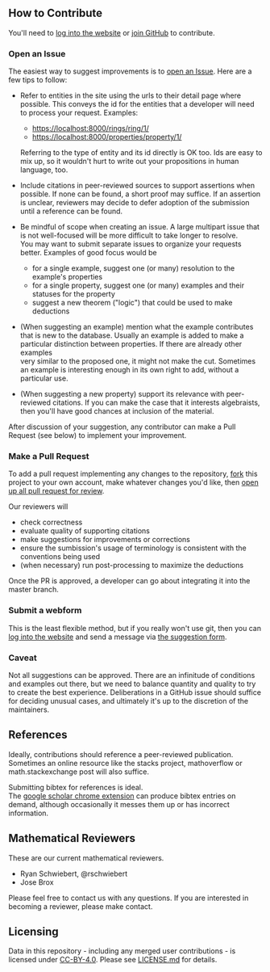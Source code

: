 ## How to Contribute

You'll need to [log into the website](https://ringtheory.herokuapp.com/accounts/login/) or 
[join GitHub](https://www.github.com/join/) to contribute.

### Open an Issue

The easiest way to suggest improvements is to [open an Issue](https://github.com/rschwiebert/dart_data/issues).
Here are a few tips to follow:

- Refer to entities in the site using the urls to their detail page where possible.  This conveys the id for the entities 
  that a developer will need to process your request.  Examples:
  - <https://localhost:8000/rings/ring/1/>
  - <https://localhost:8000/properties/property/1/>
  
  Referring to the type of entity and its id directly is OK too.  Ids are easy to mix up, so it wouldn't
  hurt to write out your propositions in human language, too.

- Include citations in peer-reviewed sources to support assertions when possible.  If none can be found, 
  a short proof may suffice.  If an assertion is unclear, reviewers may decide to defer adoption of the 
  submission until a reference can be found.

- Be mindful of scope when creating an issue. A large multipart issue that is not well-focused will 
  be more difficult to take longer to resolve.  
  You may want to submit separate issues to organize your requests better. Examples of good focus would be
  - for a single example, suggest one (or many) resolution to the example's properties
  - for a single property, suggest one (or many) examples and their statuses for the property
  - suggest a new theorem ("logic") that could be used to make deductions
  
- (When suggesting an example) mention what the example contributes that is new to the database. Usually 
  an example is added to make a particular distinction between properties.  If there are already other examples  
  very similar to the proposed one, it might not make the cut.  Sometimes an example is interesting enough 
  in its own right to add, without a particular use.
  
- (When suggesting a new property) support its relevance with peer-reviewed citations.  If you can make the case that 
  it interests algebraists, then you'll have good chances at inclusion of the material.
    
After discussion of your suggestion, any contributor can make a Pull Request (see below) to implement your improvement. 

### Make a Pull Request

To add a pull request implementing any changes to the repository, [fork](https://help.github.com/articles/about-forks/)
this project to your own account, make whatever changes you'd like, then
[open up all pull request for review](https://help.github.com/articles/creating-a-pull-request-from-a-fork/).

Our reviewers will
- check correctness
- evaluate quality of supporting citations
- make suggestions for improvements or corrections
- ensure the sumbission's usage of terminology is consistent with the conventions being used
- (when necessary) run post-processing to maximize the deductions

Once the PR is approved, a developer can go about integrating it into the master branch.

### Submit a webform
This is the least flexible method, but if you really won't use git, then you can 
[log into the website](https://ringtheory.herokuapp.com/accounts/login/) and 
send a message via [the suggestion form](https://ringtheory.herokuapp.com/contribute/).

### Caveat
Not all suggestions can be approved. There are an infinitude of conditions and examples out there, 
but we need to balance quantity and quality to try to create the best experience.  Deliberations in a GitHub issue 
should suffice for deciding unusual cases, and ultimately it's up to the discretion of the maintainers.

## References

Ideally, contributions should reference a peer-reviewed publication.  
Sometimes an online resource like the stacks project, mathoverflow or math.stackexchange post 
will also suffice.

Submitting bibtex for references is ideal.  
The [google scholar chrome extension](https://chrome.google.com/webstore/detail/google-scholar-button/ldipcbpaocekfooobnbcddclnhejkcpn?hl=en) 
can produce bibtex entries on demand, although occasionally it messes them up or has incorrect information.

## Mathematical Reviewers

These are our current mathematical reviewers. 

- Ryan Schwiebert, @rschwiebert
- Jose Brox

Please feel free to contact us with any questions.  If you are interested in becoming a reviewer, please make contact.

## Licensing

Data in this repository - including any merged user contributions - is licensed under
[CC-BY-4.0](https://creativecommons.org/licenses/by/4.0/).
Please see [LICENSE.md](https://github.com/rschwiebert/dart_data/blob/master/LICENSE.md) for details.